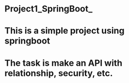 # Project1_SpringBoot_

# This is a simple project using springboot

# The task is make an API with relationship, security, etc.
